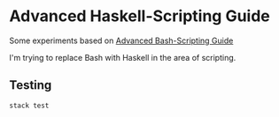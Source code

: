 # Advanced Haskell-Scripting Guide
Some experiments based on [Advanced Bash-Scripting Guide](http://www.tldp.org/LDP/abs/html/)

I'm trying to replace Bash with Haskell in the area of scripting.

## Testing

    stack test
